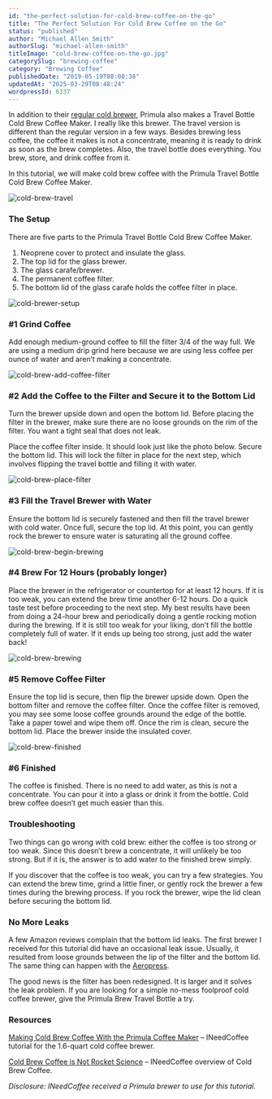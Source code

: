 ```yaml
---
id: "the-perfect-solution-for-cold-brew-coffee-on-the-go"
title: "The Perfect Solution For Cold Brew Coffee on the Go"
status: "published"
author: "Michael Allen Smith"
authorSlug: "michael-allen-smith"
titleImage: "cold-brew-coffee-on-the-go.jpg"
categorySlug: "brewing-coffee"
category: "Brewing Coffee"
publishedDate: "2019-05-19T08:00:38"
updatedAt: "2025-03-29T08:48:24"
wordpressId: 6337
---
```


In addition to their [regular cold brewer](/making-cold-brew-coffee-with-the-primula-coffee-maker/), Primula also makes a Travel Bottle Cold Brew Coffee Maker. I really like this brewer. The travel version is different than the regular version in a few ways. Besides brewing less coffee, the coffee it makes is not a concentrate, meaning it is ready to drink as soon as the brew completes. Also, the travel bottle does everything. You brew, store, and drink coffee from it.

In this tutorial, we will make cold brew coffee with the Primula Travel Bottle Cold Brew Coffee Maker.

![cold-brew-travel](cold-brew-travel-503x650.jpg)

### The Setup

There are five parts to the Primula Travel Bottle Cold Brew Coffee Maker.

1.  Neoprene cover to protect and insulate the glass.
2.  The top lid for the glass brewer.
3.  The glass carafe/brewer.
4.  The permanent coffee filter.
5.  The bottom lid of the glass carafe holds the coffee filter in place.

![cold-brewer-setup](cold-brewer-setup-643x650.jpg)

### #1 Grind Coffee

Add enough medium-ground coffee to fill the filter 3/4 of the way full. We are using a medium drip grind here because we are using less coffee per ounce of water and aren’t making a concentrate.

![cold-brew-add-coffee-filter](cold-brew-add-coffee-filter-650x458.jpg)

### #2 Add the Coffee to the Filter and Secure it to the Bottom Lid

Turn the brewer upside down and open the bottom lid. Before placing the filter in the brewer, make sure there are no loose grounds on the rim of the filter. You want a tight seal that does not leak.

Place the coffee filter inside. It should look just like the photo below. Secure the bottom lid. This will lock the filter in place for the next step, which involves flipping the travel bottle and filling it with water.

![cold-brew-place-filter](cold-brew-place-filter-502x650.jpg)

### #3 Fill the Travel Brewer with Water

Ensure the bottom lid is securely fastened and then fill the travel brewer with cold water. Once full, secure the top lid. At this point, you can gently rock the brewer to ensure water is saturating all the ground coffee.

![cold-brew-begin-brewing](cold-brew-begin-brewing-439x650.jpg)

### #4 Brew For 12 Hours (probably longer)

Place the brewer in the refrigerator or countertop for at least 12 hours. If it is too weak, you can extend the brew time another 6-12 hours. Do a quick taste test before proceeding to the next step. My best results have been from doing a 24-hour brew and periodically doing a gentle rocking motion during the brewing. If it is still too weak for your liking, don’t fill the bottle completely full of water. If it ends up being too strong, just add the water back!

![cold-brew-brewing](cold-brew-brewing-479x650.jpg)

### #5 Remove Coffee Filter

Ensure the top lid is secure, then flip the brewer upside down. Open the bottom filter and remove the coffee filter. Once the coffee filter is removed, you may see some loose coffee grounds around the edge of the bottle. Take a paper towel and wipe them off. Once the rim is clean, secure the bottom lid. Place the brewer inside the insulated cover.

![cold-brew-finished](cold-brew-finished-513x650.jpg)

### #6 Finished

The coffee is finished. There is no need to add water, as this is not a concentrate. You can pour it into a glass or drink it from the bottle. Cold brew coffee doesn’t get much easier than this.

### Troubleshooting

Two things can go wrong with cold brew: either the coffee is too strong or too weak. Since this doesn’t brew a concentrate, it will unlikely be too strong. But if it is, the answer is to add water to the finished brew simply.

If you discover that the coffee is too weak, you can try a few strategies. You can extend the brew time, grind a little finer, or gently rock the brewer a few times during the brewing process. If you rock the brewer, wipe the lid clean before securing the bottom lid.

### No More Leaks

A few Amazon reviews complain that the bottom lid leaks. The first brewer I received for this tutorial did have an occasional leak issue. Usually, it resulted from loose grounds between the lip of the filter and the bottom lid. The same thing can happen with the [Aeropress](/upside-aeropress-coffee-brewing-tutorial/).

The good news is the filter has been redesigned. It is larger and it solves the leak problem. If you are looking for a simple no-mess foolproof cold coffee brewer, give the Primula Brew Travel Bottle a try.

### Resources

[Making Cold Brew Coffee With the Primula Coffee Maker](/making-cold-brew-coffee-with-the-primula-coffee-maker/) – INeedCoffee tutorial for the 1.6-quart cold coffee brewer.

[Cold Brew Coffee is Not Rocket Science](/cold-brew-coffee-is-not-rocket-science/) – INeedCoffee overview of Cold Brew Coffee.

*Disclosure: INeedCoffee received a Primula brewer to use for this tutorial.*
